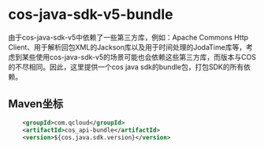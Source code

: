 # cos-java-sdk-v5-bundle

由于cos-java-sdk-v5中依赖了一些第三方库，例如：Apache Commons Http Client、用于解析回包XML的Jackson库以及用于时间处理的JodaTime库等，考虑到某些使用cos-java-sdk-v5的场景可能也会依赖这些第三方库，而版本与COS的不尽相同。因此，这里提供一个cos java sdk的bundle包，打包SDK的所有依赖。

## Maven坐标

```xml
    <groupId>com.qcloud</groupId>
    <artifactId>cos_api-bundle</artifactId>
    <version>${cos.java.sdk.version}</version>
    
```

